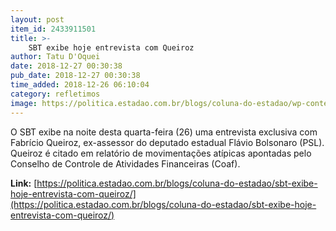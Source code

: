 ```yaml
---
layout: post
item_id: 2433911501
title: >-
    SBT exibe hoje entrevista com Queiroz
author: Tatu D'Oquei
date: 2018-12-27 00:30:38
pub_date: 2018-12-27 00:30:38
time_added: 2018-12-26 06:10:04
category: refletimos
image: https://politica.estadao.com.br/blogs/coluna-do-estadao/wp-content/uploads/sites/352/2018/09/FLAVIO-BOLSONARO-11.jpg
---
```


O SBT exibe na noite desta quarta-feira (26) uma entrevista exclusiva com Fabrício Queiroz, ex-assessor do deputado estadual Flávio Bolsonaro (PSL). Queiroz é citado em relatório de movimentações atípicas apontadas pelo Conselho de Controle de Atividades Financeiras (Coaf).

**Link:** [https://politica.estadao.com.br/blogs/coluna-do-estadao/sbt-exibe-hoje-entrevista-com-queiroz/](https://politica.estadao.com.br/blogs/coluna-do-estadao/sbt-exibe-hoje-entrevista-com-queiroz/)

